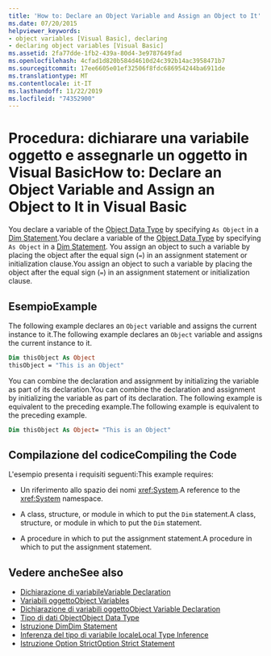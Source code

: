 ```yaml
---
title: 'How to: Declare an Object Variable and Assign an Object to It'
ms.date: 07/20/2015
helpviewer_keywords:
- object variables [Visual Basic], declaring
- declaring object variables [Visual Basic]
ms.assetid: 2fa77dde-1fb2-439a-80d4-3e9787649fad
ms.openlocfilehash: 4cfad1d820b584d4610d24c392b14ac3958471b7
ms.sourcegitcommit: 17ee6605e01ef32506f8fdc686954244ba6911de
ms.translationtype: MT
ms.contentlocale: it-IT
ms.lasthandoff: 11/22/2019
ms.locfileid: "74352900"
---
```

# <a name="how-to-declare-an-object-variable-and-assign-an-object-to-it-in-visual-basic"></a><span data-ttu-id="2ac92-102">Procedura: dichiarare una variabile oggetto e assegnarle un oggetto in Visual Basic</span><span class="sxs-lookup"><span data-stu-id="2ac92-102">How to: Declare an Object Variable and Assign an Object to It in Visual Basic</span></span>

<span data-ttu-id="2ac92-103">You declare a variable of the [Object Data Type](../../../../visual-basic/language-reference/data-types/object-data-type.md) by specifying `As Object` in a [Dim Statement](../../../../visual-basic/language-reference/statements/dim-statement.md).</span><span class="sxs-lookup"><span data-stu-id="2ac92-103">You declare a variable of the [Object Data Type](../../../../visual-basic/language-reference/data-types/object-data-type.md) by specifying `As Object` in a [Dim Statement](../../../../visual-basic/language-reference/statements/dim-statement.md).</span></span> <span data-ttu-id="2ac92-104">You assign an object to such a variable by placing the object after the equal sign (`=`) in an assignment statement or initialization clause.</span><span class="sxs-lookup"><span data-stu-id="2ac92-104">You assign an object to such a variable by placing the object after the equal sign (`=`) in an assignment statement or initialization clause.</span></span>

## <a name="example"></a><span data-ttu-id="2ac92-105">Esempio</span><span class="sxs-lookup"><span data-stu-id="2ac92-105">Example</span></span>

<span data-ttu-id="2ac92-106">The following example declares an `Object` variable and assigns the current instance to it.</span><span class="sxs-lookup"><span data-stu-id="2ac92-106">The following example declares an `Object` variable and assigns the current instance to it.</span></span>

```vb
Dim thisObject As Object
thisObject = "This is an Object"
```

<span data-ttu-id="2ac92-107">You can combine the declaration and assignment by initializing the variable as part of its declaration.</span><span class="sxs-lookup"><span data-stu-id="2ac92-107">You can combine the declaration and assignment by initializing the variable as part of its declaration.</span></span> <span data-ttu-id="2ac92-108">The following example is equivalent to the preceding example.</span><span class="sxs-lookup"><span data-stu-id="2ac92-108">The following example is equivalent to the preceding example.</span></span>

```vb
Dim thisObject As Object= "This is an Object"
```

## <a name="compiling-the-code"></a><span data-ttu-id="2ac92-109">Compilazione del codice</span><span class="sxs-lookup"><span data-stu-id="2ac92-109">Compiling the Code</span></span>

<span data-ttu-id="2ac92-110">L'esempio presenta i requisiti seguenti:</span><span class="sxs-lookup"><span data-stu-id="2ac92-110">This example requires:</span></span>

- <span data-ttu-id="2ac92-111">Un riferimento allo spazio dei nomi <xref:System>.</span><span class="sxs-lookup"><span data-stu-id="2ac92-111">A reference to the <xref:System> namespace.</span></span>

- <span data-ttu-id="2ac92-112">A class, structure, or module in which to put the `Dim` statement.</span><span class="sxs-lookup"><span data-stu-id="2ac92-112">A class, structure, or module in which to put the `Dim` statement.</span></span>

- <span data-ttu-id="2ac92-113">A procedure in which to put the assignment statement.</span><span class="sxs-lookup"><span data-stu-id="2ac92-113">A procedure in which to put the assignment statement.</span></span>

## <a name="see-also"></a><span data-ttu-id="2ac92-114">Vedere anche</span><span class="sxs-lookup"><span data-stu-id="2ac92-114">See also</span></span>

- [<span data-ttu-id="2ac92-115">Dichiarazione di variabile</span><span class="sxs-lookup"><span data-stu-id="2ac92-115">Variable Declaration</span></span>](../../../../visual-basic/programming-guide/language-features/variables/variable-declaration.md)
- [<span data-ttu-id="2ac92-116">Variabili oggetto</span><span class="sxs-lookup"><span data-stu-id="2ac92-116">Object Variables</span></span>](../../../../visual-basic/programming-guide/language-features/variables/object-variables.md)
- [<span data-ttu-id="2ac92-117">Dichiarazione di variabili oggetto</span><span class="sxs-lookup"><span data-stu-id="2ac92-117">Object Variable Declaration</span></span>](../../../../visual-basic/programming-guide/language-features/variables/object-variable-declaration.md)
- [<span data-ttu-id="2ac92-118">Tipo di dati Object</span><span class="sxs-lookup"><span data-stu-id="2ac92-118">Object Data Type</span></span>](../../../../visual-basic/language-reference/data-types/object-data-type.md)
- [<span data-ttu-id="2ac92-119">Istruzione Dim</span><span class="sxs-lookup"><span data-stu-id="2ac92-119">Dim Statement</span></span>](../../../../visual-basic/language-reference/statements/dim-statement.md)
- [<span data-ttu-id="2ac92-120">Inferenza del tipo di variabile locale</span><span class="sxs-lookup"><span data-stu-id="2ac92-120">Local Type Inference</span></span>](../../../../visual-basic/programming-guide/language-features/variables/local-type-inference.md)
- [<span data-ttu-id="2ac92-121">Istruzione Option Strict</span><span class="sxs-lookup"><span data-stu-id="2ac92-121">Option Strict Statement</span></span>](../../../../visual-basic/language-reference/statements/option-strict-statement.md)
